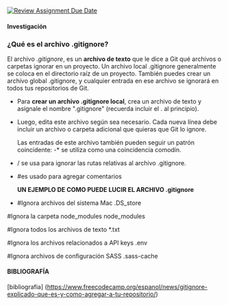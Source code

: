 [![Review Assignment Due Date](https://classroom.github.com/assets/deadline-readme-button-22041afd0340ce965d47ae6ef1cefeee28c7c493a6346c4f15d667ab976d596c.svg)](https://classroom.github.com/a/kl-E8VQf)
#### Investigación
### ¿Qué es el archivo .gitignore?
El archivo _.gitignore_, es un **archivo de texto** que le dice a Git qué archivos o carpetas ignorar en un proyecto.
Un archivo local .gitignore generalmente se coloca en el directorio raíz de un proyecto. También puedes crear un archivo global .gitignore, y cualquier entrada en ese archivo se ignorará en todos tus repositorios de Git.
- Para **crear un archivo .gitignore local**, crea un archivo de texto y asígnale el nombre ".gitignore" (recuerda incluir el . al principio).
- Luego, edita este archivo según sea necesario. Cada nueva línea debe incluir un archivo o carpeta adicional que quieras que Git lo ignore.

  Las entradas de este archivo también pueden seguir un patrón coincidente:
  -* se utiliza como una coincidencia comodín.
- / se usa para ignorar las rutas relativas al archivo .gitignore.
- #es usado para agregar comentarios

  **UN EJEMPLO DE COMO PUEDE LUCIR EL ARCHIVO .gitignore**

- #Ignora archivos del sistema Mac 
.DS_store

#Ignora la carpeta node_modules
node_modules

#Ignora todos los archivos de texto
*.txt

#Ignora los archivos relacionados a API keys
.env

#Ignora archivos de configuración SASS
.sass-cache

#### BIBLIOGRAFÍA
[bibliografia] (https://www.freecodecamp.org/espanol/news/gitignore-explicado-que-es-y-como-agregar-a-tu-repositorio/)

